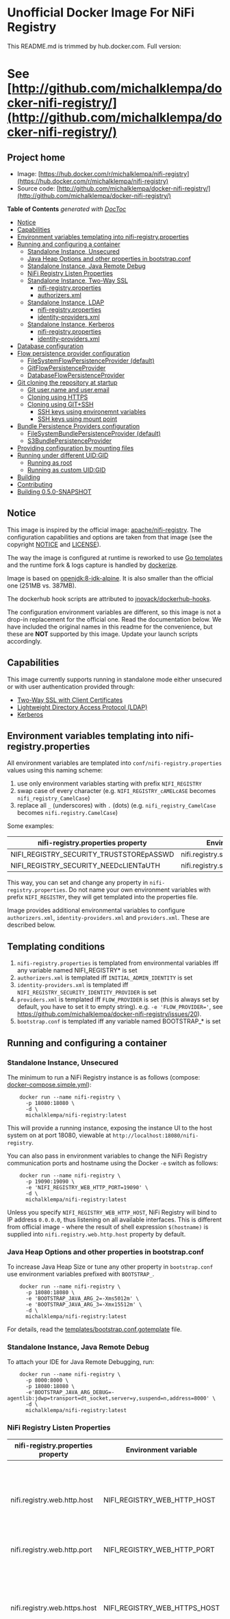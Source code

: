 <!--
  Licensed to the Apache Software Foundation (ASF) under one or more
  contributor license agreements.  See the NOTICE file distributed with
  this work for additional information regarding copyright ownership.
  The ASF licenses this file to You under the Apache License, Version 2.0
  (the "License"); you may not use this file except in compliance with
  the License.  You may obtain a copy of the License at
      http://www.apache.org/licenses/LICENSE-2.0
  Unless required by applicable law or agreed to in writing, software
  distributed under the License is distributed on an "AS IS" BASIS,
  WITHOUT WARRANTIES OR CONDITIONS OF ANY KIND, either express or implied.
  See the License for the specific language governing permissions and
  limitations under the License.
-->

# Unofficial Docker Image For NiFi Registry

This README.md is trimmed by hub.docker.com. Full version:

# See [http://github.com/michalklempa/docker-nifi-registry/](http://github.com/michalklempa/docker-nifi-registry/)

## Project home
 - Image: [https://hub.docker.com/r/michalklempa/nifi-registry](https://hub.docker.com/r/michalklempa/nifi-registry)
-  Source code: [http://github.com/michalklempa/docker-nifi-registry/](http://github.com/michalklempa/docker-nifi-registry/)

<!-- START doctoc generated TOC please keep comment here to allow auto update -->
<!-- DON'T EDIT THIS SECTION, INSTEAD RE-RUN doctoc TO UPDATE -->
**Table of Contents**  *generated with [DocToc](https://github.com/thlorenz/doctoc)*

- [Notice](#notice)
- [Capabilities](#capabilities)
- [Environment variables templating into nifi-registry.properties](#environment-variables-templating-into-nifi-registryproperties)
- [Running and configuring a container](#running-and-configuring-a-container)
  - [Standalone Instance, Unsecured](#standalone-instance-unsecured)
  - [Java Heap Options and other properties in bootstrap.conf](#java-heap-options-and-other-properties-in-bootstrapconf)
  - [Standalone Instance, Java Remote Debug](#standalone-instance-java-remote-debug)
  - [NiFi Registry Listen Properties](#nifi-registry-listen-properties)
  - [Standalone Instance, Two-Way SSL](#standalone-instance-two-way-ssl)
    - [nifi-registry.properties](#nifi-registryproperties)
    - [authorizers.xml](#authorizersxml)
  - [Standalone Instance, LDAP](#standalone-instance-ldap)
    - [nifi-registry.properties](#nifi-registryproperties-1)
    - [identity-providers.xml](#identity-providersxml)
  - [Standalone Instance, Kerberos](#standalone-instance-kerberos)
    - [nifi-registry.properties](#nifi-registryproperties-2)
    - [identity-providers.xml](#identity-providersxml-1)
- [Database configuration](#database-configuration)
- [Flow persistence provider configuration](#flow-persistence-provider-configuration)
  - [FileSystemFlowPersistenceProvider (default)](#filesystemflowpersistenceprovider-default)
  - [GitFlowPersistenceProvider](#gitflowpersistenceprovider)
  - [DatabaseFlowPersistenceProvider](#databaseflowpersistenceprovider)
- [Git cloning the repository at startup](#git-cloning-the-repository-at-startup)
  - [Git user.name and user.email](#git-username-and-useremail)
  - [Cloning using HTTPS](#cloning-using-https)
  - [Cloning using GIT+SSH](#cloning-using-gitssh)
    - [SSH keys using environemnt variables](#ssh-keys-using-environemnt-variables)
    - [SSH keys using mount point](#ssh-keys-using-mount-point)
- [Bundle Persistence Providers configuration](#bundle-persistence-providers-configuration)
  - [FileSystemBundlePersistenceProvider (default)](#filesystembundlepersistenceprovider-default)
  - [S3BundlePersistenceProvider](#s3bundlepersistenceprovider)
- [Providing configuration by mounting files](#providing-configuration-by-mounting-files)
- [Running under different UID:GID](#running-under-different-uidgid)
  - [Running as root](#running-as-root)
  - [Running as custom UID:GID](#running-as-custom-uidgid)
- [Building](#building)
- [Contributing](#contributing)
- [Building 0.5.0-SNAPSHOT](#building-050-snapshot)

<!-- END doctoc generated TOC please keep comment here to allow auto update -->

## Notice
This image is inspired by the official image: [apache/nifi-registry](https://hub.docker.com/r/apache/nifi-registry).
The configuration capabilities and options are taken from that image (see the copyright [NOTICE](NOTICE) and [LICENSE](LICENSE)).

The way the image is configured at runtime is reworked to use [Go templates](https://golang.org/pkg/text/template/)
and the runtime fork & logs capture is handled by [dockerize](https://github.com/jwilder/dockerize).

Image is based on [openjdk:8-jdk-alpine](https://hub.docker.com/_/openjdk).
It is also smaller than the official one (251MB vs. 387MB).

The dockerhub hook scripts are attributed to [jnovack/dockerhub-hooks](https://github.com/jnovack/dockerhub-hooks).

The configuration environment variables are different, so this image is not a drop-in replacement for the official one. Read the documentation below. We have included the original
names in this readme for the convenience, but these are **NOT** supported by this image. Update your launch scripts accordingly.

## Capabilities
This image currently supports running in standalone mode either unsecured or with user authentication provided through:
   * [Two-Way SSL with Client Certificates](https://nifi.apache.org/docs/nifi-registry-docs/html/administration-guide.html#security-configuration)
   * [Lightweight Directory Access Protocol (LDAP)](https://nifi.apache.org/docs/nifi-registry-docs/html/administration-guide.html#ldap_identity_provider)
   * [Kerberos](https://nifi.apache.org/docs/nifi-registry-docs/html/administration-guide.html#kerberos_identity_provider)

## Environment variables templating into nifi-registry.properties
All environment variables are templated into `conf/nifi-registry.properties` values
using this naming scheme:
 1. use only environment variables starting with prefix `NIFI_REGISTRY`
 2. swap case of every character (e.g. `NIFI_REGISTRY_cAMELcASE` becomes `nifi_registry_CamelCase`)
 3. replace all `_` (underscores) with `.` (dots) (e.g. `nifi_registry_CamelCase` becomes `nifi.registry.CamelCase`)

Some examples:

| nifi-registry.properties property       | Environment variable                    |
|-----------------------------------------|-----------------------------------------|
| NIFI_REGISTRY_SECURITY_TRUSTSTOREpASSWD | nifi.registry.security.truststorePasswd |
| NIFI_REGISTRY_SECURITY_NEEDcLIENTaUTH   | nifi.registry.security.needClientAuth   |


This way, you can set and change any property in `nifi-registry.properties`.
Do not name your own environment variables with prefix `NIFI_REGISTRY`, they will get templated into the properties file.

Image provides additional environmental variables to configure `authorizers.xml`, `identity-providers.xml` and `providers.xml`.
These are described below.

##  Templating conditions
1. `nifi-registry.properties` is templated from environmental variables iff any variable named NIFI_REGISTRY* is set
3. `authorizers.xml` is templated iff `INITIAL_ADMIN_IDENTITY` is set
4. `identity-providers.xml` is templated iff `NIFI_REGISTRY_SECURITY_IDENTITY_PROVIDER` is set
5. `providers.xml` is templated iff `FLOW_PROVIDER` is set (this is always set by default, you have to set it to empty string). e.g. `-e 'FLOW_PROVIDER='`, see
   https://github.com/michalklempa/docker-nifi-registry/issues/20).
6. `bootstrap.conf` is templated iff any variable named BOOTSTRAP_* is set

## Running and configuring a container
### Standalone Instance, Unsecured
The minimum to run a NiFi Registry instance is as follows (compose: [docker-compose.simple.yml](docker-compose.simple.yml)):
```
    docker run --name nifi-registry \
      -p 18080:18080 \
      -d \
      michalklempa/nifi-registry:latest
```
This will provide a running instance, exposing the instance UI to the host system on at port 18080,
viewable at `http://localhost:18080/nifi-registry`.

You can also pass in environment variables to change the NiFi Registry communication ports and hostname using the Docker `-e` switch as follows:
```
    docker run --name nifi-registry \
      -p 19090:19090 \
      -e 'NIFI_REGISTRY_WEB_HTTP_PORT=19090' \
      -d \
      michalklempa/nifi-registry:latest
```
Unless you specify `NIFI_REGISTRY_WEB_HTTP_HOST`, NiFi Registry will bind to IP address `0.0.0.0`,
thus listening on all available interfaces. This is different from official image - where the result of shell expression
`$(hostname)` is supplied into `nifi.registry.web.http.host` property by default.

### Java Heap Options and other properties in bootstrap.conf

To increase Java Heap Size or tune any other property in `bootstrap.conf` use environment
variables prefixed with `BOOTSTRAP_`.
```
    docker run --name nifi-registry \
      -p 18080:18080 \
      -e 'BOOTSTRAP_JAVA_ARG_2=-Xms5012m' \
      -e 'BOOTSTRAP_JAVA_ARG_3=-Xmx15512m' \
      -d \
      michalklempa/nifi-registry:latest
```
For details, read the [templates/bootstrap.conf.gotemplate](templates/bootstrap.conf.gotemplate) file.

### Standalone Instance, Java Remote Debug
To attach your IDE for Java Remote Debugging, run:
```
    docker run --name nifi-registry \
      -p 8000:8000 \
      -p 18080:18080 \
      -e'BOOTSTRAP_JAVA_ARG_DEBUG=-agentlib:jdwp=transport=dt_socket,server=y,suspend=n,address=8000' \
      -d \
      michalklempa/nifi-registry:latest
```

### NiFi Registry Listen Properties

| nifi-registry.properties property | Environment variable         | Official image variable      | Default Value | Description                                                                                                               |
|-----------------------------------|------------------------------|------------------------------|---------------|---------------------------------------------------------------------------------------------------------------------------|
| nifi.registry.web.http.host       | NIFI_REGISTRY_WEB_HTTP_HOST  | NIFI_REGISTRY_WEB_HTTP_HOST  | (empty)       | Host to bind, can be IP address or hostname. Default empty value causes listening on all interfaces                       |
| nifi.registry.web.http.port       | NIFI_REGISTRY_WEB_HTTP_PORT  | NIFI_REGISTRY_WEB_HTTP_PORT  | 18080         | TCP Port to listen                                                                                                        |
| nifi.registry.web.https.host      | NIFI_REGISTRY_WEB_HTTPS_HOST | NIFI_REGISTRY_WEB_HTTPS_HOST | (empty)       | Host to bind for HTTPS connections, can be IP address or hostname. Default empty value causes listening on all interfaces |
| nifi.registry.web.https.port      | NIFI_REGISTRY_WEB_HTTPS_PORT | NIFI_REGISTRY_WEB_HTTPS_PORT | (empty)       | TCP Port to listen. Default empty, but value `18443` seems to be NiFi Registry standard                                   |

You may want to consult [Web Properties](https://nifi.apache.org/docs/nifi-registry-docs/html/administration-guide.html#web-properties) section of [Apache NiFi Registry System Administrator’s Guide](https://nifi.apache.org/docs/nifi-registry-docs/html/administration-guide.html)

### Standalone Instance, Two-Way SSL
In this configuration, the user will need to provide certificates and the associated configuration information.
The user must provide the DN as provided by an accessing client certificate in the `INITIAL_ADMIN_IDENTITY` environment variable.
This value will be used to seed the instance with an initial user with administrative privileges.
Finally, this command makes use of a volume to provide certificates on the host system to the container instance.
This example as compose: [docker-compose.twowayssl.yml](docker-compose.twowayssl.yml)
```
    docker run --name nifi-registry \
      -v /path/to/tls/certs/localhost:/opt/certs \
      -p 18443:18443 \
      -e 'NIFI_REGISTRY_SECURITY_KEYSTORE=/opt/certs/keystore.jks' \
      -e 'NIFI_REGISTRY_SECURITY_KEYSTOREtYPE=JKS' \
      -e 'NIFI_REGISTRY_SECURITY_KEYSTOREpASSWD=QKZv1hSWAFQYZ+WU1jjF5ank+l4igeOfQRp+OSbkkrs' \
      -e 'NIFI_REGISTRY_SECURITY_TRUSTSTORE=/opt/certs/truststore.jks' \
      -e 'NIFI_REGISTRY_SECURITY_TRUSTSTOREtYPE=JKS' \
      -e 'NIFI_REGISTRY_SECURITY_TRUSTSTOREpASSWD=rHkWR1gDNW3R9hgbeRsT3OM3Ue0zwGtQqcFKJD2EXWE' \
      -e 'NIFI_REGISTRY_SECURITY_NEEDcLIENTaUTH=true' \
      -e 'NIFI_REGISTRY_WEB_HTTP_HOST=' \
      -e 'NIFI_REGISTRY_WEB_HTTP_PORT=' \
      -e 'NIFI_REGISTRY_WEB_HTTPS_HOST=0.0.0.0' \
      -e 'NIFI_REGISTRY_WEB_HTTPS_PORT=18443' \
      -e 'INITIAL_ADMIN_IDENTITY=CN=AdminUser, OU=nifi' \
      -d \
      michalklempa/nifi-registry:latest
```

See [Security Properties](https://nifi.apache.org/docs/nifi-registry-docs/html/administration-guide.html#security-properties) section of [Apache NiFi Registry System Administrator’s Guide](https://nifi.apache.org/docs/nifi-registry-docs/html/administration-guide.html)

Let us summarize the properties set:

#### nifi-registry.properties

| nifi-registry.properties property       | Environment variable                    | Official image variable | Default Value                                                           | Description                                                                                                                                                                                                                                                                                                |
|-----------------------------------------|-----------------------------------------|-------------------------|-------------------------------------------------------------------------|------------------------------------------------------------------------------------------------------------------------------------------------------------------------------------------------------------------------------------------------------------------------------------------------------------|
| nifi.registry.security.keystore         | NIFI_REGISTRY_SECURITY_KEYSTORE         | ~~KEYSTORE_PATH~~       | (empty)                                                                 | Filename of the Keystore that contains the server’s private key.                                                                                                                                                                                                                                           |
| nifi.registry.security.keystoreType     | NIFI_REGISTRY_SECURITY_KEYSTOREtYPE     | ~~KEYSTORE_TYPE~~       | (empty)                                                                 | The type of Keystore. Must be either PKCS12 or JKS. JKS is the preferred type, PKCS12 files will be loaded with BouncyCastle provider.                                                                                                                                                                     |
| nifi.registry.security.keystorePasswd   | NIFI_REGISTRY_SECURITY_KEYSTOREpASSWD   | ~~KEYSTORE_PASSWORD~~   | (empty)                                                                 | The password for the Keystore.                                                                                                                                                                                                                                                                             |
| nifi.registry.security.truststore       | NIFI_REGISTRY_SECURITY_TRUSTSTORE       | ~~TRUSTSTORE_PATH~~     | (empty)                                                                 | Filename of the Truststore that will be used to authorize those connecting to NiFi Registry. A secured instance with no Truststore will refuse all incoming connections.                                                                                                                                   |
| nifi.registry.security.truststoreType   | NIFI_REGISTRY_SECURITY_TRUSTSTOREtYPE   | ~~TRUSTSTORE_PASSWORD~~ | (empty)                                                                 | The type of the Truststore. Must be either PKCS12 or JKS. JKS is the preferred type, PKCS12 files will be loaded with BouncyCastle provider.                                                                                                                                                               |
| nifi.registry.security.truststorePasswd | NIFI_REGISTRY_SECURITY_TRUSTSTOREpASSWD | ~~TRUSTSTORE_TYPE~~     | (empty)                                                                 | The password for the Truststore.                                                                                                                                                                                                                                                                           |
| nifi.registry.security.needClientAuth   | NIFI_REGISTRY_SECURITY_NEEDcLIENTaUTH   | (no variable)           | empty in configuration file, NiFi documentation states default is true. | This specifies that connecting clients must authenticate with a client cert. Setting this to false will specify that connecting clients may optionally authenticate with a client cert, but may also login with a username and password against a configured identity provider. The default value is true. |

#### authorizers.xml

| authorizers.xml property                                                   | Environment variable   | Official image variable | Default Value | Description                                                                                                                                                                                                                                                                                                                                              |
|----------------------------------------------------------------------------|------------------------|-------------------------|---------------|----------------------------------------------------------------------------------------------------------------------------------------------------------------------------------------------------------------------------------------------------------------------------------------------------------------------------------------------------------|
| authorizers/userGroupProvider/property\[name='Initial User Identity 1'\]   | INITIAL_ADMIN_IDENTITY | INITIAL_ADMIN_IDENTITY  | (empty)       | The identity of a user or system to seed an empty Users File. Multiple Initial User Identity properties can be specified, but the name of each property must be unique, for example: "Initial User Identity A", "Initial User Identity B", "Initial User Identity C" or "Initial User Identity 1", "Initial User Identity 2", "Initial User Identity 3". |
| authorizers/accessPolicyProvider/property\[name='Initial Admin Identity'\] | INITIAL_ADMIN_IDENTITY | INITIAL_ADMIN_IDENTITY  | (empty)       | The identity of an initial admin user that will be granted access to the UI and given the ability to create additional users, groups, and policies. For example, a certificate DN, LDAP identity, or Kerberos principal.                                                                                                                                 |

### Standalone Instance, LDAP
In this configuration, the user will need to provide certificates and the associated configuration information.  Optionally,
if the LDAP provider of interest is operating in LDAPS or START_TLS modes, certificates will additionally be needed.
The user must provide a DN as provided by the configured LDAP server in the `INITIAL_ADMIN_IDENTITY` environment variable.
This value will be used to seed the instance with an initial user with administrative privileges.
Finally, this command makes use of a volume to provide certificates on the host system to the container instance.
This example as compose: [docker-compose.ldap.yml](docker-compose.ldap.yml)

For a minimal, connection to an LDAP server using SIMPLE authentication:
```
    docker run --name nifi-registry \
      -v /path/to/tls/certs/localhost:/opt/certs \
      -p 18443:18443 \
      -e 'NIFI_REGISTRY_SECURITY_KEYSTORE=/opt/certs/keystore.jks' \
      -e 'NIFI_REGISTRY_SECURITY_KEYSTOREtYPE=JKS' \
      -e 'NIFI_REGISTRY_SECURITY_KEYSTOREpASSWD=QKZv1hSWAFQYZ+WU1jjF5ank+l4igeOfQRp+OSbkkrs' \
      -e 'NIFI_REGISTRY_SECURITY_TRUSTSTORE=/opt/certs/truststore.jks' \
      -e 'NIFI_REGISTRY_SECURITY_TRUSTSTOREtYPE=JKS' \
      -e 'NIFI_REGISTRY_SECURITY_TRUSTSTOREpASSWD=rHkWR1gDNW3R9hgbeRsT3OM3Ue0zwGtQqcFKJD2EXWE' \
      -e 'NIFI_REGISTRY_WEB_HTTP_HOST=' \
      -e 'NIFI_REGISTRY_WEB_HTTP_PORT=' \
      -e 'NIFI_REGISTRY_WEB_HTTPS_HOST=0.0.0.0' \
      -e 'NIFI_REGISTRY_WEB_HTTPS_PORT=18443' \
      -e 'INITIAL_ADMIN_IDENTITY=cn=nifi-admin,dc=example,dc=org' \
      -e 'NIFI_REGISTRY_SECURITY_IDENTITY_PROVIDER=ldap-identity-provider' \
      -e 'NIFI_REGISTRY_SECURITY_NEEDcLIENTaUTH=false' \
      -e 'LDAP_AUTHENTICATION_STRATEGY=SIMPLE' \
      -e 'LDAP_MANAGER_DN=cn=ldap-admin,dc=example,dc=org' \
      -e 'LDAP_MANAGER_PASSWORD=password' \
      -e 'LDAP_USER_SEARCH_BASE=dc=example,dc=org' \
      -e 'LDAP_USER_SEARCH_FILTER=cn={0}' \
      -e 'LDAP_IDENTITY_STRATEGY=USE_DN' \
      -e 'LDAP_URL=ldap://ldap:389' \
      -d \
      michalklempa/nifi-registry:latest
```

Security properties are set as described at
[Lightweight Directory Access Protocol (LDAP)](https://nifi.apache.org/docs/nifi-docs/html/administration-guide.html#ldap_login_identity_provider) section of [NiFi System Administrator’s Guide](https://nifi.apache.org/docs/nifi-docs/html/administration-guide.html) and [Security Properties](https://nifi.apache.org/docs/nifi-registry-docs/html/administration-guide.html#security-properties) section of [Apache NiFi Registry System Administrator’s Guide](https://nifi.apache.org/docs/nifi-registry-docs/html/administration-guide.html)

Specifically two properties are set:

#### nifi-registry.properties

| nifi-registry.properties property          | Environment variable                     | Provided Value         | Description                                                                                                                                                                                                                                                                                                |
|--------------------------------------------|------------------------------------------|------------------------|------------------------------------------------------------------------------------------------------------------------------------------------------------------------------------------------------------------------------------------------------------------------------------------------------------|
| nifi.security.user.login.identity.provider | NIFI_REGISTRY_SECURITY_IDENTITY_PROVIDER | ldap-identity-provider | This indicates what type of login identity provider to use. The default value is blank, can be set to the identifier from a provider in the file specified in nifi.login.identity.provider.configuration.file. Setting this property will trigger NiFi to support username/password authentication.        |
| nifi.registry.security.needClientAuth      | NIFI_REGISTRY_SECURITY_NEEDcLIENTaUTH    | false                  | This specifies that connecting clients must authenticate with a client cert. Setting this to false will specify that connecting clients may optionally authenticate with a client cert, but may also login with a username and password against a configured identity provider. The default value is true. |

LDAP environment variables are rendered into `conf/identity-providers.xml` file as follows:

#### identity-providers.xml
| identity-providers.xml property | Environment variable           | Official image variable      | Default Value | Description                                                                                                                                                                                                                                                                                                |
|---------------------------------|--------------------------------|------------------------------|---------------|------------------------------------------------------------------------------------------------------------------------------------------------------------------------------------------------------------------------------------------------------------------------------------------------------------|
| Authentication Strategy         | LDAP_AUTHENTICATION_STRATEGY   | LDAP_AUTHENTICATION_STRATEGY | SIMPLE        | How the connection to the LDAP server is authenticated. Possible values are ANONYMOUS, SIMPLE, LDAPS, or START_TLS.                                                                                                                                                                                        |
| Manager DN                      | LDAP_MANAGER_DN                | LDAP_MANAGER_DN              | (empty)       | The DN of the manager that is used to bind to the LDAP server to search for users.                                                                                                                                                                                                                         |
| Manager Password                | LDAP_MANAGER_PASSWORD          | LDAP_MANAGER_PASSWORD        | (empty)       | The password of the manager that is used to bind to the LDAP server to search for users.                                                                                                                                                                                                                   |
| TLS - Keystore                  | LDAP_TLS_KEYSTORE              | LDAP_TLS_KEYSTORE            | (empty)       | Path to the Keystore that is used when connecting to LDAP using LDAPS or START_TLS.                                                                                                                                                                                                                        |
| TLS - Keystore Password         | LDAP_TLS_KEYSTORE_PASSWORD     | LDAP_TLS_KEYSTORE_PASSWORD   | (empty)       | Password for the Keystore that is used when connecting to LDAP using LDAPS or START_TLS.                                                                                                                                                                                                                   |
| TLS - Keystore Type             | LDAP_TLS_KEYSTORE_TYPE         | LDAP_TLS_KEYSTORE_TYPE       | (empty)       | Type of the Keystore that is used when connecting to LDAP using LDAPS or START_TLS (i.e. JKS or PKCS12).                                                                                                                                                                                                   |
| TLS - Truststore                | LDAP_TLS_TRUSTSTORE            | LDAP_TLS_TRUSTSTORE          | (empty)       | Path to the Truststore that is used when connecting to LDAP using LDAPS or START_TLS.                                                                                                                                                                                                                      |
| TLS - Truststore Password       | LDAP_TLS_TRUSTSTORE_PASSWORD   | LDAP_TLS_TRUSTSTORE_PASSWORD | (empty)       | Password for the Truststore that is used when connecting to LDAP using LDAPS or START_TLS.                                                                                                                                                                                                                 |
| TLS - Truststore Type           | LDAP_TLS_TRUSTSTORE_TYPE       | LDAP_TLS_TRUSTSTORE_TYPE     | (empty)       | Type of the Truststore that is used when connecting to LDAP using LDAPS or START_TLS (i.e. JKS or PKCS12).                                                                                                                                                                                                 |
| TLS - Client Auth               | LDAP_TLS_CLIENT_AUTH           | no such variable             | (empty)       | Client authentication policy when connecting to LDAP using LDAPS or START_TLS. Possible values are REQUIRED, WANT, NONE.                                                                                                                                                                                   |
| TLS - Protocol                  | LDAP_TLS_PROTOCOL              | LDAP_TLS_PROTOCOL            | (empty)       | Protocol to use when connecting to LDAP using LDAPS or START_TLS. (i.e. TLS, TLSv1.1, TLSv1.2, etc).                                                                                                                                                                                                       |
| TLS - Shutdown Gracefully       | LDAP_TLS_SHUTDOWN_GRACEFULLY   | (no variable)                | (empty)       | Specifies whether the TLS should be shut down gracefully before the target context is closed. Defaults to false.                                                                                                                                                                                           |
| Referral Strategy               | LDAP_REFERRAL_STRATEGY         | (no variable)                | FOLLOW        | Strategy for handling referrals. Possible values are FOLLOW, IGNORE, THROW.                                                                                                                                                                                                                                |
| Connect Timeout                 | LDAP_CONNECT_TIMEOUT           | (no variable)                | 10 secs       | Duration of connect timeout. (i.e. 10 secs).                                                                                                                                                                                                                                                               |
| Read Timeout                    | LDAP_READ_TIMEOUT              | (no variable)                | 10 secs       | Duration of read timeout. (i.e. 10 secs).                                                                                                                                                                                                                                                                  |
| Url                             | LDAP_URL                       | LDAP_URL                     | (empty)       | Space-separated list of URLs of the LDAP servers (i.e. ldap://<hostname>:<port>).                                                                                                                                                                                                                          |
| User Search Base                | LDAP_USER_SEARCH_BASE          | LDAP_USER_SEARCH_BASE        | (empty)       | Base DN for searching for users (i.e. CN=Users,DC=example,DC=com).                                                                                                                                                                                                                                         |
| User Search Filter              | LDAP_USER_SEARCH_FILTER        | LDAP_USER_SEARCH_FILTER      | (empty)       | Filter for searching for users against the 'User Search Base'. (i.e. sAMAccountName={0}). The user specified name is inserted into '{0}'.                                                                                                                                                                  |
| Identity Strategy               | LDAP_IDENTITY_STRATEGY         | LDAP_IDENTITY_STRATEGY       | USE_USERNAME  | Strategy to identify users. Possible values are USE_DN and USE_USERNAME. The default functionality if this property is missing is USE_DN in order to retain backward compatibility. USE_DN will use the full DN of the user entry if possible. USE_USERNAME will use the username the user logged in with. |
| Authentication Expiration       | LDAP_AUTHENTICATION_EXPIRATION | (no variable)                | 12 hours      | The duration of how long the user authentication is valid for. If the user never logs out, they will be required to log back in following this duration.                                                                                                                                                   |

### Standalone Instance, Kerberos
This example as compose: [docker-compose.kerberos.yml](docker-compose.kerberos.yml)
```
    docker run --name nifi-registry \
      -v /path/to/tls/certs/localhost:/opt/certs \
      -p 18080:18080 \
      -e 'INITIAL_ADMIN_IDENTITY=cn=nifi-admin@EXAMPLE.ORG' \
      -e 'NIFI_REGISTRY_SECURITY_IDENTITY_PROVIDER=kerberos-identity-provider' \
      -e 'NIFI_REGISTRY_SECURITY_NEEDcLIENTaUTH=false' \
      -d \
      michalklempa/nifi-registry:latest
```

Security properties are set as described at
[Kerberos](https://nifi.apache.org/docs/nifi-registry-docs/html/administration-guide.html#kerberos_identity_provider) section of [Apache NiFi Registry System Administrator’s Guide](https://nifi.apache.org/docs/nifi-registry-docs/html/administration-guide.html).
You may also want to set some of the [Kerberos Properties](https://nifi.apache.org/docs/nifi-registry-docs/html/administration-guide.html#kerberos_properties) in `nifi-registry.properties` file.

Specifically two properties are set:

#### nifi-registry.properties

| nifi-registry.properties property          | Environment variable                     | Provided Value             | Description                                                                                                                                                                                                                                                                                                |
|--------------------------------------------|------------------------------------------|----------------------------|------------------------------------------------------------------------------------------------------------------------------------------------------------------------------------------------------------------------------------------------------------------------------------------------------------|
| nifi.security.user.login.identity.provider | NIFI_REGISTRY_SECURITY_IDENTITY_PROVIDER | kerberos-identity-provider | This indicates what type of login identity provider to use. The default value is blank, can be set to the identifier from a provider in the file specified in nifi.login.identity.provider.configuration.file. Setting this property will trigger NiFi to support username/password authentication.        |
| nifi.registry.security.needClientAuth      | NIFI_REGISTRY_SECURITY_NEEDcLIENTaUTH    | false                      | This specifies that connecting clients must authenticate with a client cert. Setting this to false will specify that connecting clients may optionally authenticate with a client cert, but may also login with a username and password against a configured identity provider. The default value is true. |

Kerberos environment variables are rendered into `conf/identity-providers.xml` file as follows:

#### identity-providers.xml

| identity-providers.xml property | Environment variable               | Official image variable | Default Value   | Description                                                                                 |
|---------------------------------|------------------------------------|-------------------------|-----------------|---------------------------------------------------------------------------------------------|
| Default Realm                   | KERBEROS_DEFAULT_REALM             | (no variable)           | NIFI.APACHE.ORG | Default realm to provide when user enters incomplete user principal (i.e. NIFI.APACHE.ORG). |
| Authentication Expiration       | KERBEROS_AUTHENTICATION_EXPIRATION | (no variable)           | 12 hours        | The DN of the manager that is used to bind to the LDAP server to search for users.          |
| Enable Debug                    | KERBEROS_ENABLE_DEBUG              | (no variable)           | false           |                                                                                             |

## Database configuration

Although all the properties in `nifi-registry.properties` file are configurable using the basic name conversion schema described in [Environment variables templating into nifi-registry.properties](#environment-variables-templating-into-nifi-registryproperties),
we will provide database configuration properties and corresponding environmental variables listing here.
This example as compose: [docker-compose.mariadb.yml](docker-compose.mariadb.yml).

| nifi-registry.properties property | Environment variable              | Official image variable        | Default Value                                                                                                                                 | Description                                                                                                                                                                                                                                                                                       |
|-----------------------------------|-----------------------------------|--------------------------------|-----------------------------------------------------------------------------------------------------------------------------------------------|---------------------------------------------------------------------------------------------------------------------------------------------------------------------------------------------------------------------------------------------------------------------------------------------------|
| nifi.registry.db.url              | NIFI_REGISTRY_DB_URL              | ~~NIFI_REGISTRY_DB_URL~~       | jdbc:h2:./database/nifi-registry-primary;AUTOCOMMIT=OFF;DB_CLOSE_ON_EXIT=FALSE;LOCK_MODE=3;LOCK_TIMEOUT=25000;WRITE_DELAY=0;AUTO_SERVER=FALSE | The full JDBC connection string. The default value will specify a new H2 database in the same location as the previous one. For example, jdbc:h2:./database/nifi-registry-primary;.                                                                                                               |
| nifi.registry.db.driver.class     | NIFI_REGISTRY_DB_DRIVER_CLASS     | ~~NIFI_REGISTRY_DB_CLASS~~     | org.h2.Driver                                                                                                                                 | The class name of the JDBC driver. The default value is org.h2.Driver.                                                                                                                                                                                                                            |
| nifi.registry.db.driver.directory | NIFI_REGISTRY_DB_DRIVER_DIRECTORY | ~~NIFI_REGISTRY_DB_DIR~~       | (empty)                                                                                                                                       | An optional directory containing one or more JARs to add to the classpath. If not specified, it is assumed that the driver JAR is already on the classpath by copying it to the lib directory. The H2 driver is bundled with Registry so it is not necessary to do anything for the default case. |
| nifi.registry.db.driver.username  | NIFI_REGISTRY_DB_USERNAME         | ~~NIFI_REGISTRY_DB_USER~~      | nifireg                                                                                                                                       | The username for the database. The default value is nifireg.                                                                                                                                                                                                                                      |
| nifi.registry.db.password         | NIFI_REGISTRY_DB_PASSWORD         | ~~NIFI_REGISTRY_DB_PASS~~      | nifireg                                                                                                                                       | The password for the database. The default value is nifireg.                                                                                                                                                                                                                                      |
| nifi.registry.db.maxConnections   | NIFI_REGISTRY_DB_MAXcONNECTIONS   | ~~NIFI_REGISTRY_DB_MAX_CONNS~~ | 5                                                                                                                                             | The max number of connections for the connection pool. The default value is 5.                                                                                                                                                                                                                    |
| nifi.registry.db.sql.debug        | NIFI_REGISTRY_DB_SQL_DEBUG        | ~~NIFI_REGISTRY_DB_DEBUG_SQL~~ | false                                                                                                                                         | Whether or not enable debug logging for SQL statements. The default value is false.                                                                                                                                                                                                               |

Example docker command:
```
    docker run --name nifi-registry \
      -v ./mariadb-java-client-2.4.1.jar:/opt/nifi-registry/libs/mariadb-java-client-2.4.1.jar \
      -p 18080:18080 \
      -e 'NIFI_REGISTRY_DB_URL=jdbc:mariadb://localhost:3306/db' \
      -e 'NIFI_REGISTRY_DB_DRIVER_CLASS=org.mariadb.jdbc.Driver' \
      -e 'NIFI_REGISTRY_DB_DRIVER_DIRECTORY=/opt/nifi-registry/libs/' \
      -e 'NIFI_REGISTRY_DB_USERNAME=root' \
      -e 'NIFI_REGISTRY_DB_PASSWORD=myPassword' \
      -d \
      michalklempa/nifi-registry:latest
```

There are examples for various databases:
- [docker-compose.postgres.yml](docker-compose.postgres.yml)
- [docker-compose.mariadb.yml](docker-compose.mariadb.yml) - currently not working (see TODO JIRA-ISSUE)
- [docker-compose.mysql.yml](docker-compose.mysql.yml) - currently not working (see TODO JIRA-ISSUE)

## Flow persistence provider configuration
To select FlowPersistenceProvider use environemnt variable:

| Environment variable | Official image variable         | Possible values     | Default Value | Description                                                                                                                                                                                                                                                                          |
|----------------------|---------------------------------|---------------------|---------------|--------------------------------------------------------------------------------------------------------------------------------------------------------------------------------------------------------------------------------------------------------------------------------------|
| FLOW_PROVIDER        | ~~NIFI_REGISTRY_FLOW_PROVIDER~~ | file, git, database | file          | Environment variable to discriminate which Flow Persistence Provider section to configure in `providers.xml`. Value `file` maps to `FileSystemFlowPersistenceProvider`, value `git` maps to `GitFlowPersistenceProvider`, value `database` maps to `DatabaseFlowPersistenceProvider` |

### FileSystemFlowPersistenceProvider (default)
Configuring NiFi Registry FileSystemFlowPersistenceProvider needs just one variable:

| providers.xml property | Environment variable                      | Official image variable            | Default Value                   | Description                                                                                                                                                                                                                                         |  |
|------------------------|-------------------------------------------|------------------------------------|---------------------------------|-----------------------------------------------------------------------------------------------------------------------------------------------------------------------------------------------------------------------------------------------------|--|
| Flow Storage Directory | FLOW_PROVIDER_FILE_FLOW_STORAGE_DIRECTORY | ~~NIFI_REGISTRY_FLOW_STORAGE_DIR~~ | /opt/nifi-registry/flow-storage | Default value is set by image, original default value was "./flow-storage". REQUIRED: File system path for a directory where flow contents files are persisted to. If the directory does not exist when NiFi Registry starts, it will be created. If the directory exists, it must be readable and writable from NiFi Registry. |  |

### GitFlowPersistenceProvider
To configure NiFi Registry [GitFlowPersistenceProvider](https://nifi.apache.org/docs/nifi-registry-docs/html/administration-guide.html#gitflowpersistenceprovider) provide these variables:

| providers.xml property | Environment variable                     | Official image variable            | Default Value                   | Description                                                                                                                                                                                                                                                                                                                                                                                  |
|------------------------|------------------------------------------|------------------------------------|---------------------------------|----------------------------------------------------------------------------------------------------------------------------------------------------------------------------------------------------------------------------------------------------------------------------------------------------------------------------------------------------------------------------------------------|
| Flow Storage Directory | FLOW_PROVIDER_GIT_FLOW_STORAGE_DIRECTORY | ~~NIFI_REGISTRY_FLOW_STORAGE_DIR~~ | /opt/nifi-registry/flow-storage | Default value is set by image, original default value was "./flow-storage". REQUIRED: File system path for a directory where flow contents files are persisted to. The directory must exist when NiFi registry starts. Also must be initialized as a Git directory. See Initialize Git directory for detail.                                                                                 |
| Remote To Push         | FLOW_PROVIDER_GIT_REMOTE_TO_PUSH         | ~~NIFI_REGISTRY_GIT_REMOTE~~       | (empty)                         | When a new flow snapshot is created, this persistence provider updated files in the specified Git directory, then create a commit to the local repository. If Remote To Push is defined, it also pushes to the specified remote repository. E.g. origin. To define more detailed remote spec such as branch names, use Refspec. See https://git-scm.com/book/en/v2/Git-Internals-The-Refspec |
| Remote Access User     | FLOW_PROVIDER_GIT_REMOTE_ACCESS_USER     | ~~NIFI_REGISTRY_GIT_USER~~         | (empty)                         | This user name is used to make push requests to the remote repository when Remote To Push is enabled, and the remote repository is accessed by HTTP protocol. If SSH is used, user authentication is done with SSH keys.                                                                                                                                                                     |
| Remote Access Password | FLOW_PROVIDER_GIT_REMOTE_ACCESS_PASSWORD | ~~NIFI_REGISTRY_GIT_PASSWORD~~     | (empty)                         | Used with Remote Access User.                                                                                                                                                                                                                                                                                                                                                                |

### DatabaseFlowPersistenceProvider
NiFi Registry [DatabaseFlowPersistenceProvider](https://nifi.apache.org/docs/nifi-registry-docs/html/administration-guide.html#databaseflowpersistenceprovider) currently does not need any additional configuration.                                                                                                                                                                                                                                                                                                                     |

## Git cloning the repository at startup
This image is capable of cloning remote git repository at container startup, if the `FLOW_PROVIDER_GIT_FLOW_STORAGE_DIRECTORY` does not exist.
Configuring Git cloning and checking out of branch needs a combination of NiFi configuration variables
and some variable we added for the clone scripts.

### Git user.name and user.email
First, we recommend setting these variables to initialize `git config` for git repository.

| Environment variable  | Default Value           | Description                                                                           |
|-----------------------|-------------------------|---------------------------------------------------------------------------------------|
| GIT_CONFIG_USER_NAME  | nifi-registry           | Value of `user.name` property in git configuration. Set locally for this repository.  |
| GIT_CONFIG_USER_EMAIL | nifi-registry@localhost | Value of `user.email` property in git configuration. Set locally for this repository. |

Any variable name prefixed with `GIT_CONFIG` will be converted into git configuration and applied in repository working directory (that is `FLOW_PROVIDER_GIT_FLOW_STORAGE_DIRECTORY`),
using the standard way of conversion (see [Environment variables templating into nifi-registry.properties](#environment-variables-templating-into-nifi-registryproperties)).

### Cloning using HTTPS
To clone repository using HTTPS scheme set these properties:

| Environment variable                     | Default Value                   | Description                                                                                                                                                                                                              |
|------------------------------------------|---------------------------------|--------------------------------------------------------------------------------------------------------------------------------------------------------------------------------------------------------------------------|
| GIT_REMOTE_URL                           | (empty)                         | URL of the remote git repository, e.g. https://github.com/michalklempa/docker-nifi-registry-example-flow.git                                                                                                             |
| GIT_CHECKOUT_BRANCH                      | (empty)                         | Branch to checkout and track. If none is specified, repository is only cloned and no branch switching is done.                                                                                                           |
| FLOW_PROVIDER_GIT_FLOW_STORAGE_DIRECTORY | /opt/nifi-registry/flow-storage | Default value is set by image, original default value was "./flow-storage". This variable is used in clone script as a destination directory for clone. It is also used in NiFi Registry configuration.                  |
| FLOW_PROVIDER_GIT_REMOTE_TO_PUSH         | (empty)                         | This variable is used in clone script to set origin name using `-o, --origin <name>   use <name> instead of 'origin' to track upstream`. It is also used in NiFi Registry configuration.                                 |
| FLOW_PROVIDER_GIT_REMOTE_ACCESS_USER     | (empty)                         | username                                                                                                                                                                                                                 |
| FLOW_PROVIDER_GIT_REMOTE_ACCESS_PASSWORD | (empty)                         | password                                                                                                                                                                                                                 |

Please always provide values for all these variables. There are no reasonable defaults baked in the image.
Example docker run command:
```
    docker run --name nifi-registry \
      -p 18080:18080 \
      -e 'FLOW_PROVIDER=git' \
      -e 'GIT_REMOTE_URL=https://github.com/michalklempa/docker-nifi-registry-example-flow.git' \
      -e 'GIT_CHECKOUT_BRANCH=example' \
      -e 'FLOW_PROVIDER_GIT_FLOW_STORAGE_DIRECTORY=/opt/nifi-registry/flow-storage-git' \
      -e 'FLOW_PROVIDER_GIT_REMOTE_TO_PUSH=origin' \
      -e 'FLOW_PROVIDER_GIT_REMOTE_ACCESS_USER=michalklempa' \
      -e 'FLOW_PROVIDER_GIT_REMOTE_ACCESS_PASSWORD=thisisnotmypassword:)' \
      -e 'GIT_CONFIG_USER_NAME=Michal Klempa' \
      -e 'GIT_CONFIG_USER_EMAIL=michalklempa@gmail.com' \
      -d \
      michalklempa/nifi-registry:latest
```
Image will run at startup. Credential helper hack (https://stackoverflow.com/a/43022442/3944551) is run only if `FLOW_PROVIDER_GIT_REMOTE_ACCESS_PASSWORD` is set.
```
    git config --global credential.${GIT_REMOTE_URL}.helper '!f() { sleep 1; echo -e "username=${FLOW_PROVIDER_GIT_REMOTE_ACCESS_USER}\npassword=${FLOW_PROVIDER_GIT_REMOTE_ACCESS_PASSWORD}"; }; f'
    git clone -o $FLOW_PROVIDER_GIT_REMOTE_TO_PUSH -b $GIT_CHECKOUT_BRANCH $GIT_REMOTE_URL $FLOW_PROVIDER_GIT_FLOW_STORAGE_DIRECTORY
    git config -f $FLOW_PROVIDER_GIT_FLOW_STORAGE_DIRECTORY/.git/config 'user.name' $GIT_CONFIG_USER_NAME
    git config -f $FLOW_PROVIDER_GIT_FLOW_STORAGE_DIRECTORY/.git/config 'user.email' $GIT_CONFIG_USER_EMAIL
```

### Cloning using GIT+SSH
To clone repository using git+ssh scheme either set these properties, or mount `.ssh` into `/home/nifi/.ssh`:

#### SSH keys using environemnt variables
*Note*: At the time being, the `SSH_PRIVATE_KEY_PASSPHRASE` is used by image when cloning the git
 repository. But NiFi Registry has limitation, that the private key must be password-less (see https://lists.apache.org/thread.html/357fb7938dd18cf17c12a15cf8aac77d95d67ec4c6d8fc6eae998915@%3Cusers.nifi.apache.org%3E).
 Until NiFi Registry supports password-protected private keys, the option `SSH_PRIVATE_KEY_PASSPHRASE` is unusable.

| Environment variable                     | Default Value                   | Description                                                                                                                                                                                                              |
|------------------------------------------|---------------------------------|--------------------------------------------------------------------------------------------------------------------------------------------------------------------------------------------------------------------------|
| GIT_REMOTE_URL                           | (empty)                         | URL of the remote git repository, e.g. git@github.com:michalklempa/docker-nifi-registry-example-flow.git                                                                                                                 |
| GIT_CHECKOUT_BRANCH                      | (empty)                         | Branch to checkout and track. If none is specified, repository is only cloned and no branch switching is done.                                                                                                           |
| FLOW_PROVIDER_GIT_FLOW_STORAGE_DIRECTORY | /opt/nifi-registry/flow-storage | Default value is set by image, original default value was "./flow-storage". This variable is used in clone script as a destination directory for clone. It is also used in NiFi Registry configuration.                  |
| FLOW_PROVIDER_GIT_REMOTE_TO_PUSH         | (empty)                         | This variable is used in clone script to set origin name using `-o, --origin <name>   use <name> instead of 'origin' to track upstream`. It is also used in NiFi Registry configuration.                                 |
| FLOW_PROVIDER_GIT_REMOTE_ACCESS_USER     | (empty)                         | username                                                                                                                                                                                                                 |
| SSH_PRIVATE_KEY                          | (empty)                         | Private key for system SSH client in exact same form as it used by OpenSSH. This key will get stored into `/home/nifi/.ssh/`                                                                                             |
| SSH_PRIVATE_KEY_PASSPHRASE               | (empty)                         | If the private key is encrypted, provide the passphrase to decrypt it.                                                                                                                                                   |
| SSH_KNOWN_HOSTS                          | (empty)                         | Contents of the `known_hosts` file.                                                                                                                                                                                      |

Please always provide values for all these variables. There are no reasonable defaults baked in the image.
If you want to obtain host key for known_hosts, run this command:
```
ssh-keyscan -H -t rsa github.com > ~/.ssh/known_hosts_nifi_registry
```
As JSch library, used by NiFi Registry checks RSA host keys and fails with ecdsa.

Example docker run command:
```
    docker run --name nifi-registry \
      -p 18080:18080 \
      -e 'FLOW_PROVIDER=git' \
      -e 'GIT_REMOTE_URL=git@github.com:michalklempa/docker-nifi-registry-example-flow.git' \
      -e 'GIT_CHECKOUT_BRANCH=example' \
      -e 'FLOW_PROVIDER_GIT_FLOW_STORAGE_DIRECTORY=/opt/nifi-registry/flow-storage-git' \
      -e 'FLOW_PROVIDER_GIT_REMOTE_TO_PUSH=origin' \
      -e 'GIT_CONFIG_USER_NAME=Michal Klempa' \
      -e 'GIT_CONFIG_USER_EMAIL=michal.klempa@gmail.com' \
      -e 'SSH_PRIVATE_KEY='$(base64 -w 0 < ~/.ssh/id_rsa) \
      -e 'SSH_KNOWN_HOSTS='$(base64 -w 0 < ~/.ssh/known_hosts_nifi_registry) \
      -e 'SSH_PRIVATE_KEY_PASSPHRASE=' \
      -d \
      michalklempa/nifi-registry:latest
```
Image will run at startup:
```
    echo -n ${SSH_PRIVATE_KEY} | base64 -d > $SSH_PRIVATE_KEY_FILE && chmod 600 $SSH_PRIVATE_KEY_FILE
    ssh-keygen ${SSH_PRIVATE_KEY_PASSPHRASE:+'-P' "${SSH_PRIVATE_KEY_PASSPHRASE}"} -y -f $SSH_PRIVATE_KEY_FILE > ${SSH_PRIVATE_KEY_FILE}.pub && chmod 600 ${SSH_PRIVATE_KEY_FILE}.pub
    echo -n ${SSH_KNOWN_HOSTS} | base64 -d > $SSH_KNOWN_HOSTS_FILE && chmod 600 $SSH_KNOWN_HOSTS_FILE
    export GIT_SSH_COMMAND="sshpass -e -P'assphrase' ssh"
    export SSHPASS=${SSH_PRIVATE_KEY_PASSPHRASE}
    git clone -o $FLOW_PROVIDER_GIT_REMOTE_TO_PUSH -b $GIT_CHECKOUT_BRANCH $GIT_REMOTE_URL $FLOW_PROVIDER_GIT_FLOW_STORAGE_DIRECTORY
    git config -f $FLOW_PROVIDER_GIT_FLOW_STORAGE_DIRECTORY/.git/config 'user.name' $GIT_CONFIG_USER_NAME
    git config -f $FLOW_PROVIDER_GIT_FLOW_STORAGE_DIRECTORY/.git/config 'user.email' $GIT_CONFIG_USER_EMAIL
```

#### SSH keys using mount point

Another option to provide SSH key is to add a bind mount:

```
    docker run --name nifi-registry \
      -p 18080:18080 \
      -v ~/.ssh:/home/nifi/.ssh \
      -e 'FLOW_PROVIDER=git' \
      -e 'GIT_REMOTE_URL=git@github.com:michalklempa/docker-nifi-registry-example-flow.git' \
      -e 'GIT_CHECKOUT_BRANCH=example' \
      -e 'FLOW_PROVIDER_GIT_FLOW_STORAGE_DIRECTORY=/opt/nifi-registry/flow-storage-git' \
      -e 'FLOW_PROVIDER_GIT_REMOTE_TO_PUSH=origin' \
      -e 'GIT_CONFIG_USER_NAME=Michal Klempa' \
      -e 'GIT_CONFIG_USER_EMAIL=michal.klempa@gmail.com' \
      -d \
      michalklempa/nifi-registry:latest
```
You **must avoid** setting `SSH_PRIVATE_KEY`, setting this will trigger former behavior, thus rewriting your keys!

## Bundle Persistence Providers configuration

To select FileSystemBundlePersistenceProvider use environemnt variable:

| Environment variable | Official image variable         | Possible values | Default Value | Description                                                                                                                                                                                                              |
|----------------------|---------------------------------|-----------------|---------------|--------------------------------------------------------------------------------------------------------------------------------------------------------------------------------------------------------------------------|
| EXTENSION_BUNDLE_PROVIDER        | ~~NIFI_REGISTRY_BUNDLE_PROVIDER~~ | file, s3       | file          | Environment variable to discriminate which Bundle Extension Persistence Provider section to configure in `providers.xml`. Value `file` maps to `FileSystemBundlePersistenceProvider`, value `s3` maps to `S3BundlePersistenceProvider` |

### FileSystemBundlePersistenceProvider (default)
Configuring NiFi Registry FileSystemBundlePersistenceProvider needs just one variable:

| providers.xml property             | Environment variable                                              | Official image variable            | Default Value                               | Description                                                                                                                                                                                                                                                                                                                                      |
|------------------------------------|-------------------------------------------------------------------|------------------------------------|---------------------------------------------|--------------------------------------------------------------------------------------------------------------------------------------------------------------------------------------------------------------------------------------------------------------------------------------------------------------------------------------------------|
| Extension Bundle Storage Directory | EXTENSION_BUNDLE_PROVIDER_FILE_EXTENSION_BUNDLE_STORAGE_DIRECTORY | ~~NIFI_REGISTRY_BUNDLE_STORAGE_DIR~~ | /opt/nifi-registry/extension-bundle-storage | Default value is set by image, original default value was "./extension_bundles". REQUIRED: File system path for a directory where extension bundle contents files are persisted to. If the directory does not exist when NiFi Registry starts, it will be created. If the directory exists, it must be readable and writable from NiFi Registry. |

### S3BundlePersistenceProvider
To configuring NiFi Registry S3BundlePersistenceProvider provide these variables:

| providers.xml property | Environment variable                              | Official image variable                   | Default Value | Description                                                                                                                                                                                                                                                                                                                                                                                                                                            |
|------------------------|---------------------------------------------------|-------------------------------------------|---------------|--------------------------------------------------------------------------------------------------------------------------------------------------------------------------------------------------------------------------------------------------------------------------------------------------------------------------------------------------------------------------------------------------------------------------------------------------------|
| Region                 | EXTENSION_BUNDLE_PROVIDER_S3_REGION               | ~~NIFI_REGISTRY_S3_REGION~~               | (empty)       | REQUIRED: The name of the S3 region where the bucket exists.                                                                                                                                                                                                                                                                                                                                                                                           |
| Bucket Name            | EXTENSION_BUNDLE_PROVIDER_S3_BUCKET_NAME          | ~~NIFI_REGISTRY_S3_BUCKET_NAME~~          | (empty)       | REQUIRED: The name of an existing bucket to store extension bundles.                                                                                                                                                                                                                                                                                                                                                                                   |
| Key Prefix             | EXTENSION_BUNDLE_PROVIDER_S3_KEY_PREFIX           | ~~NIFI_REGISTRY_S3_KEY_PREFIX~~           | (empty)       | An optional prefix that if specified will be added to the beginning of all S3 keys.                                                                                                                                                                                                                                                                                                                                                                    |
| Credentials Provider   | EXTENSION_BUNDLE_PROVIDER_S3_CREDENTIALS_PROVIDER | ~~NIFI_REGISTRY_S3_CREDENTIALS_PROVIDER~~ | DEFAULT_CHAIN | REQUIRED: Indicates how credentials will be provided, must be a value of DEFAULT_CHAIN or STATIC. DEFAULT_CHAIN will consider in order: Java system properties, environment variables, credential profiles (~/.aws/credentials). STATIC requires that Access Key and Secret Access Key be specified directly in this file. For Docker image, using the DEFAULT_CHAIN probably does not make a sense. Use STATIC and provide access key and secret key. |
| Access Key             | EXTENSION_BUNDLE_PROVIDER_S3_ACCESS_KEY           | ~~NIFI_REGISTRY_S3_ACCESS_KEY~~           | (empty)       | The access key to use when using STATIC credentials provider.                                                                                                                                                                                                                                                                                                                                                                                          |
| Secret Access Key      | EXTENSION_BUNDLE_PROVIDER_S3_SECRET_ACCESS_KEY    | ~~NIFI_REGISTRY_S3_SECRET_ACCESS_KEY~~    | (empty)       | The secret access key to use when using STATIC credentials provider.                                                                                                                                                                                                                                                                                                                                                                                   |
| Endpoint URL           | EXTENSION_BUNDLE_PROVIDER_S3_ENDPOINT_URL         | ~~NIFI_REGISTRY_S3_ENDPOINT_URL~~         | (empty)       | An optional URL that overrides the default AWS S3 endpoint URL. Set this when using an AWS S3 API compatible service hosted at a different URL.                                                                                                                                                                                                                                                                                                        |

Please always provide values for all these variables. There are no reasonable defaults baked in the image.
Example docker run command:
```
    docker run --name nifi-registry \
      -p 18080:18080 \
      -e 'EXTENSION_BUNDLE_PROVIDER=s3' \
      -e 'EXTENSION_BUNDLE_PROVIDER_S3_REGION=eu-central-1' \
      -e 'EXTENSION_BUNDLE_PROVIDER_S3_BUCKET_NAME=nifi-registry-extension-bundles' \
      -e 'EXTENSION_BUNDLE_PROVIDER_S3_KEY_PREFIX=/bundles' \
      -e 'EXTENSION_BUNDLE_PROVIDER_S3_CREDENTIALS_PROVIDER=static' \
      -e 'EXTENSION_BUNDLE_PROVIDER_S3_ACCESS_KEY=AKIA239057ASLKJAGLKP' \
      -e 'EXTENSION_BUNDLE_PROVIDER_S3_SECRET_ACCESS_KEY=KLASFnewewSDF932FSAKLJsda+SDFdskjgw+AFSK' \
      -d \
      michalklempa/nifi-registry:latest
```

## Providing configuration by mounting files

In some environments, like `docker-compose`  or Kubernetes, it may be useful to provide
configuration files directly from outside without modifications on them using environment variables.

To provide all needed configuration files as volumes from outside, grab the image label `-plain`. These images do not have any templating in startup script.  
You have to provide all files or the upstream defaults are used. You may also mount the whole `./conf` directory.

Plain images do not setup user `nifi` and group `nifi`. You may want to set it up yourself, see [Running under different UID:GID](#running-under-different-uidgid).

Example:
```
 docker run --name nifi-registry \
      -p 18080:18080 \
      -v $PWD/conf/bootstrap.conf:/opt/nifi-registry/nifi-registry-0.5.0/conf/bootstrap.conf \
      -v $PWD/conf/nifi-registry.properties:/opt/nifi-registry/nifi-registry-0.5.0/conf/nifi-registry.properties \
      -v $PWD/conf/authorizers.xml:/opt/nifi-registry/nifi-registry-0.5.0/conf/authorizers.xml \
      -v $PWD/conf/identity-providers.xml:/opt/nifi-registry/nifi-registry-0.5.0/conf/identity-providers.xml \
      -v $PWD/conf/providers.xml:/opt/nifi-registry/nifi-registry-0.5.0/conf/providers.xml \
      -d \
      michalklempa/nifi-registry:0.5.0-plain
```

## Running under different UID:GID
By default, the images have user `nifi` with group `nifi` embedded under UID:GID of 1000:1000.
This may cause problems when binding or mounting volumes to the container.
Usually, one needs to have exacts same UID:GID on host machine as is used inside container.

### Running as root
You may want to run the image under `root` user, for this purpose, use the images labeled `default`:
```
 docker run --name nifi-registry \
      -p 18080:18080 \
      -v $PWD/conf/bootstrap.conf:/opt/nifi-registry/nifi-registry-0.5.0/conf/bootstrap.conf \
      -v $PWD/conf/nifi-registry.properties:/opt/nifi-registry/nifi-registry-0.5.0/conf/nifi-registry.properties \
      -v $PWD/conf/authorizers.xml:/opt/nifi-registry/nifi-registry-0.5.0/conf/authorizers.xml \
      -v $PWD/conf/identity-providers.xml:/opt/nifi-registry/nifi-registry-0.5.0/conf/identity-providers.xml \
      -v $PWD/conf/providers.xml:/opt/nifi-registry/nifi-registry-0.5.0/conf/providers.xml \
      -d \
      michalklempa/nifi-registry:0.5.0-default
```

### Running as custom UID:GID
To run using custom UID:GID (other than 1000:1000), you will have to build your own
image, derived from this one.
As an example, there is [Docker.user.example](Dockerfile.user.example) file in the repository, with contents:
```
FROM michalklempa/nifi-registry:0.5.0-default
ARG UID=1000
ARG GID=1000

RUN addgroup -g ${GID} nifi \
    && adduser -s /bin/bash -u ${UID} -G nifi -D nifi \
    && chown -R nifi:nifi ${PROJECT_BASE_DIR}
USER nifi
```

This is derived from default image running under `root` privileges and adding the desired nifi user and group. To build such image, use this command:
```
docker build -f Dockerfile.user.example --build-arg UID=2006 --build-arg GID=2006 -t michalklempa/nifi-registry-custom-uid-gid:latest .
```
Change the numbers to whatever you need.

## Building
The Docker image can be built using the following command:
```
export DOCKER_TAG=0.5.0-02.plain
export UPSTREAM_VERSION=0.5.0
export MIRROR=https://archive.apache.org/dist
export DOCKERFILE_PATH=Dockerfile
export DOCKER_REPO=michalklempa/nifi-registry
./hooks/build
```

This will result in an image tagged michalklempa/nifi-registry:latest
```
$ docker image ls
REPOSITORY                   TAG                         IMAGE ID            CREATED             SIZE
michalklempa/nifi-registry   0.5.0-02.plain              945ff5472a69        11 hours ago        233MB
```

**Note**: The default version of NiFi Registry specified by the Dockerfile is typically last released version (current: 0.5.0).
To build an image for a prior released version, one can override the `UPSTREAM_VERSION` build-arg with the following command:
```
export DOCKER_TAG={Desired NiFi Registry Version}-01.plain
export UPSTREAM_VERSION={Desired NiFi Registry Version}
export MIRROR=https://archive.apache.org/dist
export DOCKERFILE_PATH=Dockerfile
export DOCKER_REPO=michalklempa/nifi-registry

./hooks/build
```
There is, however, no guarantee that older versions will work as properties have changed and evolved with subsequent releases.

## Contributing
The `templates` were built:
```
./python/swapcase.py BOOTSTRAP_  < conf/bootstrap.conf > templates/bootstrap.conf.gotemplate
```
with optional prefix as arg to swapcase.py, so `nifi-registry.properties.gotemplate` was built:
```
./python/swapcase.py   < conf/nifi-registry.properties > templates/nifi-registry.properties.gotemplate
```
All other templates were designed by hand.

Table of contents is generated using:
```
doctoc README.md
```

## Building Release Candindates
To build a release candidate, we first build from source distribution. This way we obtain:
```
./nifi-assembly/target/nifi-registry-0.6.0-bin.tar.gz
```
Lets setup directory structure as it is at Apache mirror sites:
```
mkdir -p ./nifi/nifi-registry/nifi-registry-0.6.0
```
And move the tar.gz there:
```
mv ./nifi-assembly/target/nifi-registry-0.6.0-bin.tar.gz ./nifi/nifi-registry/nifi-registry-0.6.0/
```
Lets create the sha256 file needed:
```
sha256sum ./nifi/nifi-registry/nifi-registry-0.6.0/nifi-registry-0.6.0-bin.tar.gz > ./nifi/nifi-registry/nifi-registry-0.6.0/nifi-registry-0.6.0-bin.tar.gz.sha256
```

To provide this fake mirror into build process locally, we spin up `nginx` docker image:
```
docker run -v $PWD:/usr/share/nginx/html -p 8080:80 nginx
```

When building the Release Candidate docker image, we spoof the mirror (exact IP address depends on your `docker0` network device) and adjust docker tag:
```
export DOCKER_TAG=0.6.0_RC1-01.plain
export UPSTREAM_VERSION=0.6.0
export MIRROR=http://172.17.0.1:8080/
export DOCKERFILE_PATH=Dockerfile
export DOCKER_REPO=michalklempa/nifi-registry

./hooks/build
```

## Building 1.0.0-SNAPSHOT
Built from [32100bd5e5a49787acb1694cd9751dd1169e6fe7](https://github.com/apache/nifi-registry/commit/32100bd5e5a49787acb1694cd9751dd1169e6fe7):
```
docker build \
  --build-arg VERSION=1.0.0-SNAPSHOT \
  --build-arg COMMIT=$(git rev-parse HEAD) \
  --build-arg URL=$(git config --get remote.origin.url) \
  --build-arg BRANCH=$(git rev-parse --abbrev-ref HEAD) \
  --build-arg DATE=$(date -u +"%Y-%m-%dT%H:%M:%SZ") \
  -f Dockerfile.master \
  -t michalklempa/nifi-registry:1.0.0-SNAPSHOT .
````